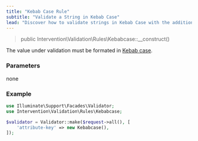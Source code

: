 ```yaml
---
title: "Kebab Case Rule"
subtitle: "Validate a String in Kebab Case"
lead: "Discover how to validate strings in Kebab Case with the additional validation rules of Intervention Validation for your Laravel application."
---
```


> public Intervention\Validation\Rules\Kebabcase::__construct()

The value under validation must be formated in [Kebab case](https://en.wikipedia.org/wiki/Letter_case#Special_case_styles).

### Parameters

none

### Example

```php
use Illuminate\Support\Facades\Validator;
use Intervention\Validation\Rules\Kebabcase;

$validator = Validator::make($request->all(), [
    'attribute-key' => new Kebabcase(),
]);
```


